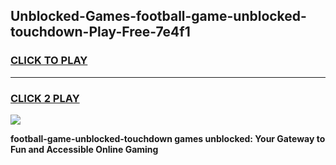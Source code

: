 
## Unblocked-Games-football-game-unblocked-touchdown-Play-Free-7e4f1
<h3>
<a href="https://premium76.site?title=football-game-unblocked-touchdown&ref=15A">CLICK TO PLAY</a></h3>
<hr>

<h3>
<a href="https://premium76.site?title=football-game-unblocked-touchdown&ref=15A">CLICK 2 PLAY</a>
  
</h3>

<a href="https://premium76.site?title=football-game-unblocked-touchdown&ref=15A"><img src="https://clearcache.store/games.png"></a>


**football-game-unblocked-touchdown games unblocked: Your Gateway to Fun and Accessible Online Gaming**
